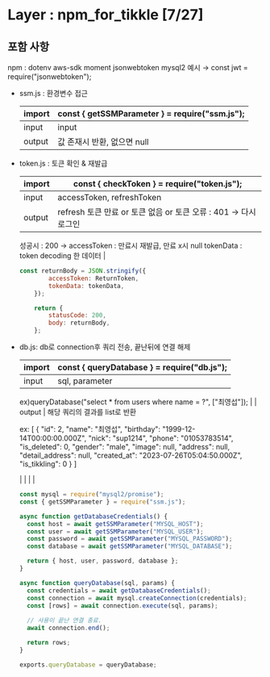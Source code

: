 # Layer : npm_for_tikkle [7/27]

## 포함 사항

npm :  dotenv aws-sdk moment jsonwebtoken mysql2
예시 →  const jwt = require("jsonwebtoken");

- ssm.js : 환경변수 접근
    
    
    | import  |  const { getSSMParameter } = require("ssm.js"); |
    | --- | --- |
    | input | input   |
    | output | 값 존재시 반환, 없으면 null |

- token.js : 토큰 확인 & 재발급
    
    
    | import  |  const { checkToken } = require("token.js"); |
    | --- | --- |
    | input | accessToken, refreshToken   |
    | output | refresh 토큰 만료 or 토큰 없음 or 토큰 오류  :  401  → 다시 로그인
    성공시 : 200 → accessToken : 만료시 재발급, 만료 x시  null
                             tokenData : token decoding 한 데이터 |
    
    ```jsx
    const returnBody = JSON.stringify({
    		accessToken: ReturnToken,
    		tokenData: tokenData,
    	});
    
    	return {
    		statusCode: 200,
    		body: returnBody,
    	};
    ```
    

- db.js: db로 connection후 쿼리 전송, 끝난뒤에 연결 해제
    
    
    | import  |  const { queryDatabase } = require("db.js"); |
    | --- | --- |
    | input | sql, parameter          
    
    ex)queryDatabase("select * from users where name = ?", ["최영섭"]); |
    | output | 해당 쿼리의 결과를 list로 반환      
    
    ex:
    [
    {
    "id": 2,
    "name": "최영섭",
    "birthday": "1999-12-14T00:00:00.000Z",
    "nick": "sup1214",
    "phone": "01053783514",
    "is_deleted": 0,
    "gender": "male",
    "image": null,
    "address": null,
    "detail_address": null,
    "created_at": "2023-07-26T05:04:50.000Z",
    "is_tikkling": 0
    }
    ]
    
     |
    |  |  |
    
    ```jsx
    const mysql = require("mysql2/promise");
    const { getSSMParameter } = require("ssm.js");
    
    async function getDatabaseCredentials() {
      const host = await getSSMParameter("MYSQL_HOST");
      const user = await getSSMParameter("MYSQL_USER");
      const password = await getSSMParameter("MYSQL_PASSWORD");
      const database = await getSSMParameter("MYSQL_DATABASE");
    
      return { host, user, password, database };
    }
    
    async function queryDatabase(sql, params) {
      const credentials = await getDatabaseCredentials();
      const connection = await mysql.createConnection(credentials);
      const [rows] = await connection.execute(sql, params);
      
      // 사용이 끝난 연결 종료.
      await connection.end();
    
      return rows;
    }
    
    exports.queryDatabase = queryDatabase;
    ```